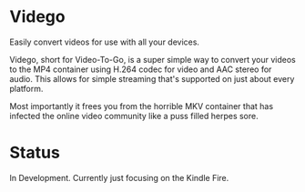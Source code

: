 # Vidego

Easily convert videos for use with all your devices.

Vidego, short for Video-To-Go, is a super simple way to convert your videos to the MP4 container using H.264 codec for video and AAC stereo for audio. This allows for simple streaming that's supported on just about every platform.

Most importantly it frees you from the horrible MKV container that has infected the online video community like a puss filled herpes sore.


# Status

In Development.
Currently just focusing on the Kindle Fire.
